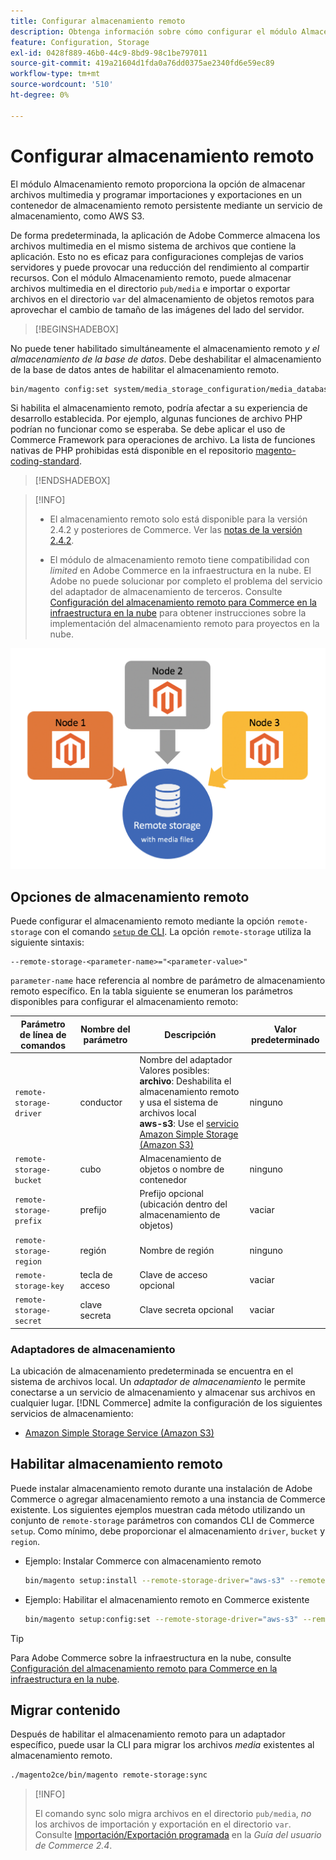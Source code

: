 ```yaml
---
title: Configurar almacenamiento remoto
description: Obtenga información sobre cómo configurar el módulo Almacenamiento remoto para la aplicación Commerce local.
feature: Configuration, Storage
exl-id: 0428f889-46b0-44c9-8bd9-98c1be797011
source-git-commit: 419a21604d1fda0a76dd0375ae2340fd6e59ec89
workflow-type: tm+mt
source-wordcount: '510'
ht-degree: 0%

---
```


# Configurar almacenamiento remoto

El módulo Almacenamiento remoto proporciona la opción de almacenar archivos multimedia y programar importaciones y exportaciones en un contenedor de almacenamiento remoto persistente mediante un servicio de almacenamiento, como AWS S3.

De forma predeterminada, la aplicación de Adobe Commerce almacena los archivos multimedia en el mismo sistema de archivos que contiene la aplicación. Esto no es eficaz para configuraciones complejas de varios servidores y puede provocar una reducción del rendimiento al compartir recursos. Con el módulo Almacenamiento remoto, puede almacenar archivos multimedia en el directorio `pub/media` e importar o exportar archivos en el directorio `var` del almacenamiento de objetos remotos para aprovechar el cambio de tamaño de las imágenes del lado del servidor.

>[!BEGINSHADEBOX]

No puede tener habilitado simultáneamente el almacenamiento remoto _y el almacenamiento de la base de datos_. Debe deshabilitar el almacenamiento de la base de datos antes de habilitar el almacenamiento remoto.

```bash
bin/magento config:set system/media_storage_configuration/media_database 0
```

Si habilita el almacenamiento remoto, podría afectar a su experiencia de desarrollo establecida. Por ejemplo, algunas funciones de archivo PHP podrían no funcionar como se esperaba. Se debe aplicar el uso de Commerce Framework para operaciones de archivo. La lista de funciones nativas de PHP prohibidas está disponible en el repositorio [magento-coding-standard](https://github.com/magento/magento-coding-standard/blob/develop/Magento2/Sniffs/Functions/DiscouragedFunctionSniff.php).

>[!ENDSHADEBOX]

>[!INFO]
>
>- El almacenamiento remoto solo está disponible para la versión 2.4.2 y posteriores de Commerce. Ver las [notas de la versión 2.4.2](https://experienceleague.adobe.com/en/docs/commerce-operations/release/notes/magento-open-source/2-4-2).
>
>- El módulo de almacenamiento remoto tiene compatibilidad con _limited_ en Adobe Commerce en la infraestructura en la nube. El Adobe no puede solucionar por completo el problema del servicio del adaptador de almacenamiento de terceros. Consulte [Configuración del almacenamiento remoto para Commerce en la infraestructura en la nube](cloud-support.md) para obtener instrucciones sobre la implementación del almacenamiento remoto para proyectos en la nube.

![imagen de esquema](../../assets/configuration/remote-storage-schema.png)

## Opciones de almacenamiento remoto

Puede configurar el almacenamiento remoto mediante la opción `remote-storage` con el comando [`setup` de CLI](../../installation/tutorials/deployment.md). La opción `remote-storage` utiliza la siguiente sintaxis:

```text
--remote-storage-<parameter-name>="<parameter-value>"
```

`parameter-name` hace referencia al nombre de parámetro de almacenamiento remoto específico. En la tabla siguiente se enumeran los parámetros disponibles para configurar el almacenamiento remoto:

| Parámetro de línea de comandos | Nombre del parámetro | Descripción | Valor predeterminado |
|--- |--- |--- |--- |
| `remote-storage-driver` | conductor | Nombre del adaptador<br>Valores posibles:<br>**archivo**: Deshabilita el almacenamiento remoto y usa el sistema de archivos local <br>**aws-s3**: Use el [servicio Amazon Simple Storage (Amazon S3)](remote-storage-aws-s3.md) | ninguno |
| `remote-storage-bucket` | cubo | Almacenamiento de objetos o nombre de contenedor | ninguno |
| `remote-storage-prefix` | prefijo | Prefijo opcional (ubicación dentro del almacenamiento de objetos) | vaciar |
| `remote-storage-region` | región | Nombre de región | ninguno |
| `remote-storage-key` | tecla de acceso | Clave de acceso opcional | vaciar |
| `remote-storage-secret` | clave secreta | Clave secreta opcional | vaciar |

### Adaptadores de almacenamiento

La ubicación de almacenamiento predeterminada se encuentra en el sistema de archivos local. Un _adaptador de almacenamiento_ le permite conectarse a un servicio de almacenamiento y almacenar sus archivos en cualquier lugar. [!DNL Commerce] admite la configuración de los siguientes servicios de almacenamiento:

- [Amazon Simple Storage Service (Amazon S3)](remote-storage-aws-s3.md)

## Habilitar almacenamiento remoto

Puede instalar almacenamiento remoto durante una instalación de Adobe Commerce o agregar almacenamiento remoto a una instancia de Commerce existente. Los siguientes ejemplos muestran cada método utilizando un conjunto de `remote-storage` parámetros con comandos CLI de Commerce `setup`. Como mínimo, debe proporcionar el almacenamiento `driver`, `bucket` y `region`.

- Ejemplo: Instalar Commerce con almacenamiento remoto

  ```bash
  bin/magento setup:install --remote-storage-driver="aws-s3" --remote-storage-bucket="myBucket" --remote-storage-region="us-east-1"
  ```

- Ejemplo: Habilitar el almacenamiento remoto en Commerce existente

  ```bash
  bin/magento setup:config:set --remote-storage-driver="aws-s3" --remote-storage-bucket="myBucket" --remote-storage-region="us-east-1"
  ```

>[!TIP]
>
>Para Adobe Commerce sobre la infraestructura en la nube, consulte [Configuración del almacenamiento remoto para Commerce en la infraestructura en la nube](cloud-support.md).

## Migrar contenido

Después de habilitar el almacenamiento remoto para un adaptador específico, puede usar la CLI para migrar los archivos _media_ existentes al almacenamiento remoto.

```bash
./magento2ce/bin/magento remote-storage:sync
```

>[!INFO]
>
>El comando sync solo migra archivos en el directorio `pub/media`, _no_ los archivos de importación y exportación en el directorio `var`. Consulte [Importación/Exportación programada](https://experienceleague.adobe.com/docs/commerce-admin/systems/data-transfer/data-scheduled-import-export.html) en la _Guía del usuario de Commerce 2.4_.

<!-- link definitions -->

[import-export]: https://docs.magento.com/user-guide/system/data-scheduled-import-export.html
